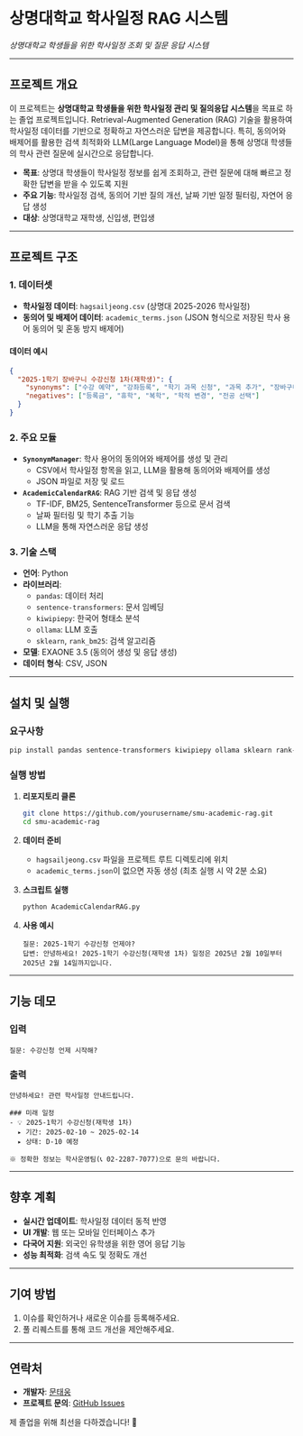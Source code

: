 # 상명대학교 학사일정 RAG 시스템
  
*상명대학교 학생들을 위한 학사일정 조회 및 질문 응답 시스템*

---

## 프로젝트 개요

이 프로젝트는 **상명대학교 학생들을 위한 학사일정 관리 및 질의응답 시스템**을 목표로 하는 졸업 프로젝트입니다. Retrieval-Augmented Generation (RAG) 기술을 활용하여 학사일정 데이터를 기반으로 정확하고 자연스러운 답변을 제공합니다. 특히, 동의어와 배제어를 활용한 검색 최적화와 LLM(Large Language Model)을 통해 상명대 학생들의 학사 관련 질문에 실시간으로 응답합니다.

- **목표**: 상명대 학생들이 학사일정 정보를 쉽게 조회하고, 관련 질문에 대해 빠르고 정확한 답변을 받을 수 있도록 지원
- **주요 기능**: 학사일정 검색, 동의어 기반 질의 개선, 날짜 기반 일정 필터링, 자연어 응답 생성
- **대상**: 상명대학교 재학생, 신입생, 편입생

---

## 프로젝트 구조

### 1. 데이터셋
- **학사일정 데이터**: `hagsailjeong.csv` (상명대 2025-2026 학사일정)
- **동의어 및 배제어 데이터**: `academic_terms.json` (JSON 형식으로 저장된 학사 용어 동의어 및 혼동 방지 배제어)

#### 데이터 예시
```json
{
  "2025-1학기 장바구니 수강신청 1차(재학생)": {
    "synonyms": ["수강 예약", "강좌등록", "학기 과목 신청", "과목 추가", "장바구니 등록"],
    "negatives": ["등록금", "휴학", "복학", "학적 변경", "전공 선택"]
  }
}
```

### 2. 주요 모듈
- **`SynonymManager`**: 학사 용어의 동의어와 배제어를 생성 및 관리
  - CSV에서 학사일정 항목을 읽고, LLM을 활용해 동의어와 배제어를 생성
  - JSON 파일로 저장 및 로드
- **`AcademicCalendarRAG`**: RAG 기반 검색 및 응답 생성
  - TF-IDF, BM25, SentenceTransformer 등으로 문서 검색
  - 날짜 필터링 및 학기 추출 기능
  - LLM을 통해 자연스러운 응답 생성

### 3. 기술 스택
- **언어**: Python
- **라이브러리**:
  - `pandas`: 데이터 처리
  - `sentence-transformers`: 문서 임베딩
  - `kiwipiepy`: 한국어 형태소 분석
  - `ollama`: LLM 호출
  - `sklearn`, `rank_bm25`: 검색 알고리즘
- **모델**: EXAONE 3.5 (동의어 생성 및 응답 생성)
- **데이터 형식**: CSV, JSON

---

## 설치 및 실행

### 요구사항
```bash
pip install pandas sentence-transformers kiwipiepy ollama sklearn rank-bm25 tqdm
```

### 실행 방법
1. **리포지토리 클론**
   ```bash
   git clone https://github.com/yourusername/smu-academic-rag.git
   cd smu-academic-rag
   ```

2. **데이터 준비**
   - `hagsailjeong.csv` 파일을 프로젝트 루트 디렉토리에 위치
   - `academic_terms.json`이 없으면 자동 생성 (최초 실행 시 약 2분 소요)

3. **스크립트 실행**
   ```bash
   python AcademicCalendarRAG.py
   ```

4. **사용 예시**
   ```
   질문: 2025-1학기 수강신청 언제야?
   답변: 안녕하세요! 2025-1학기 수강신청(재학생 1차) 일정은 2025년 2월 10일부터 2025년 2월 14일까지입니다.
   ```

---

## 기능 데모

### 입력
```
질문: 수강신청 언제 시작해?
```

### 출력
```
안녕하세요! 관련 학사일정 안내드립니다.

### 미래 일정
- 💡 2025-1학기 수강신청(재학생 1차)
  ▸ 기간: 2025-02-10 ~ 2025-02-14
  ▸ 상태: D-10 예정

※ 정확한 정보는 학사운영팀(📞 02-2287-7077)으로 문의 바랍니다.
```

---

## 향후 계획
- **실시간 업데이트**: 학사일정 데이터 동적 반영
- **UI 개발**: 웹 또는 모바일 인터페이스 추가
- **다국어 지원**: 외국인 유학생을 위한 영어 응답 기능
- **성능 최적화**: 검색 속도 및 정확도 개선

---

## 기여 방법
1. 이슈를 확인하거나 새로운 이슈를 등록해주세요.
2. 풀 리퀘스트를 통해 코드 개선을 제안해주세요.

---
## 연락처
- **개발자**: [문태웅](mailto:jdk19990830@gmail.com)
- **프로젝트 문의**: [GitHub Issues](https://github.com/twmoon/SMAI/issues)

제 졸업을 위해 최선을 다하겠습니다! 🚀